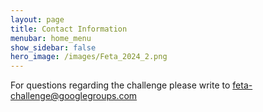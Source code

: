 ```yaml
---
layout: page
title: Contact Information
menubar: home_menu
show_sidebar: false
hero_image: /images/Feta_2024_2.png
---
```


For questions regarding the challenge please write to [feta-challenge@googlegroups.com](feta-challenge@googlegroups.com)

